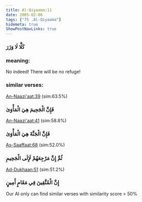 ```yaml
---
title: Al-Qiyaama:11
date: 2005-02-06
tags: ["75 .Al-Qiyaama"]
hidemeta: true 
ShowPostNavLinks: true 
---
```

### كَلَّا لَا وَزَرَ
### meaning: 
No indeed! There will be no refuge!
### similar verses: 

[An-Naazi'aat:39](/79/39) (sim:63.5%)

### فَإِنَّ الْجَحِيمَ هِيَ الْمَأْوَىٰ

[An-Naazi'aat:41](/79/41) (sim:58.8%)

### فَإِنَّ الْجَنَّةَ هِيَ الْمَأْوَىٰ

[As-Saaffaat:68](/37/68) (sim:52.0%)

### ثُمَّ إِنَّ مَرْجِعَهُمْ لَإِلَى الْجَحِيمِ

[Ad-Dukhaan:51](/44/51) (sim:51.2%)

### إِنَّ الْمُتَّقِينَ فِي مَقَامٍ أَمِينٍ

Our AI only can find similar verses with similarity score > 50% 
